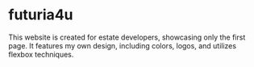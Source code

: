 # futuria4u

This website is created for estate developers, showcasing only the first page. It features my own design, including colors, logos, and utilizes flexbox techniques.
